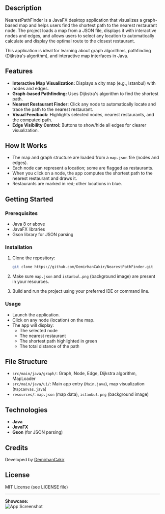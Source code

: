 ## Description

NearestPathFinder is a JavaFX desktop application that visualizes a graph-based map and helps users find the shortest path to the nearest restaurant node. The project loads a map from a JSON file, displays it with interactive nodes and edges, and allows users to select any location to automatically calculate and display the optimal route to the closest restaurant.

This application is ideal for learning about graph algorithms, pathfinding (Dijkstra's algorithm), and interactive map interfaces in Java.

## Features

- **Interactive Map Visualization:** Displays a city map (e.g., Istanbul) with nodes and edges.
- **Graph-based Pathfinding:** Uses Dijkstra's algorithm to find the shortest path.
- **Nearest Restaurant Finder:** Click any node to automatically locate and trace the path to the nearest restaurant.
- **Visual Feedback:** Highlights selected nodes, nearest restaurants, and the computed path.
- **Edge Visibility Control:** Buttons to show/hide all edges for clearer visualization.

## How It Works

- The map and graph structure are loaded from a `map.json` file (nodes and edges).
- Each node can represent a location; some are flagged as restaurants.
- When you click on a node, the app computes the shortest path to the nearest restaurant and draws it.
- Restaurants are marked in red; other locations in blue.

## Getting Started

### Prerequisites

- Java 8 or above
- JavaFX libraries
- Gson library for JSON parsing

### Installation

1. Clone the repository:
   ```bash
   git clone https://github.com/DemirhanCakir/NearestPathFinder.git
   ```

2. Make sure `map.json` and `istanbul.png` (background image) are present in your resources.

3. Build and run the project using your preferred IDE or command line.

### Usage

- Launch the application.
- Click on any node (location) on the map.
- The app will display:
  - The selected node
  - The nearest restaurant
  - The shortest path highlighted in green
  - The total distance of the path

## File Structure

- `src/main/java/graph/`: Graph, Node, Edge, Dijkstra algorithm, MapLoader
- `src/main/java/ui/`: Main app entry (`Main.java`), map visualization (`MapCanvas.java`)
- `resources/`: `map.json` (map data), `istanbul.png` (background image)

## Technologies

- **Java**
- **JavaFX**
- **Gson** (for JSON parsing)

## Credits

Developed by [DemirhanCakir](https://github.com/DemirhanCakir)

## License

MIT License (see LICENSE file)

---

**Showcase:**  
![App Screenshot](istanbul.png)
